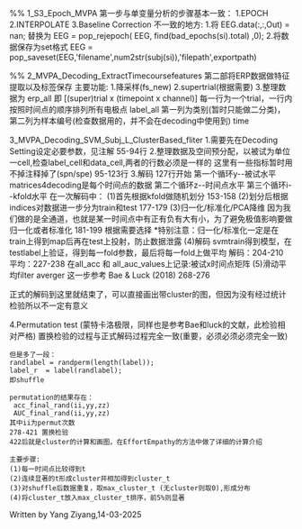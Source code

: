 %%
1_S3_Epoch_MVPA
第一步与单变量分析的步骤基本一致：
  1.EPOCH 
  2.INTERPOLATE
  3.Baseline Correction
不一致的地方:
  1.将 EEG.data(:,:,Out) = nan; 替换为 EEG = pop_rejepoch( EEG, find(bad_epochs(si).total) ,0);
  2.将数据保存为set格式 EEG = pop_saveset(EEG,'filename',num2str(subj(si)),'filepath',exportpath)

%%
2_MVPA_Decoding_ExtractTimecoursefeatures
第二部将ERP数据做特征提取以及标签保存
主要功能:
  1.降采样(fs_new)
  2.supertrial(根据需要)
  3.整理数据为
     erp_all 即 [(super)trial x (timepoint x channel)] 每一行为一个trial，一行内按照时间点的顺序排列所有电极点
     label_all 第一列为类别(暂时只能做二分类)，第二列为样本编号(检查数据用的，并不会在decoding中使用到)
     time

3_MVPA_Decoding_SVM_Subj_L_ClusterBased_fliter
  1.需要先在Decoding Setting设定必要参数，见注解 55-94行
  2.整理数据及空间预分配，以被试为单位一cell,检查label_cell和data_cell,两者的行数必须是一样的
    这里有一些指标暂时用不掉注释掉了(spn/spe) 95-123行
  3.解码 127行开始
    第一个循环y--被试水平  matrices4decoding是每个时间点的数据
    第二个循环z--时间点水平 
    第三个循环i--kfold水平
    在一次解码中：
      (1)首先根据kfold做随机划分 153-158
      (2)划分后根据indices对数据进一步分为train和test 177-179
      (3)归一化/标准化/PCA降维 因为我们做的是全通道，也就是某一时间点中有正有负有大有小，为了避免极值影响要做归一化或者标准化
         181-199 根据需要选择
         *特别注意：归一化/标准化一定是在train上得到map后再在test上投射，防止数据泄露
      (4)解码 svmtrain得到模型，在testlabel上验证，得到每一fold参数，最后将每一fold上做平均 解码：204-210 平均：227-238
         在all_acc 和 all_auc_values上记录:被试x时间点矩阵
      (5)滑动平均filter averger 这一步参考 Bae & Luck (2018) 268-276

正式的解码到这里就结束了，可以直接画出带cluster的图，但因为没有经过统计检验所以不一定有意义
   
   4.Permutation test (蒙特卡洛极限，同样也是参考Bae和luck的文献，此检验相对严格)
    置换检验的过程与正式解码过程完全一致(重要，必须必须必须完全一致)

    但是多了一段：
    randlabel = randperm(length(label));
    label_r  = label(randlabel);
    即shuffle
    
    permutation的结果存在：
     acc_final_rand(ii,yy,zz)
     AUC_final_rand(ii,yy,zz)
    其中ii为permut次数
    278-421 置换检验  
    422后就是cluster的计算和画图，在EffortEmpathy的方法中做了详细的计算介绍

    主要步骤:
    (1)每一时间点比较得到t
    (2)连续显著的t形成cluster并相加得到cluster_t
    (3)对shuffle后数据重复，取max_cluster_t (无cluster则取0),形成分布
    (4)将cluster_t放入max_cluster_t排序，前5%则显著



Written by Yang Ziyang,14-03-2025













